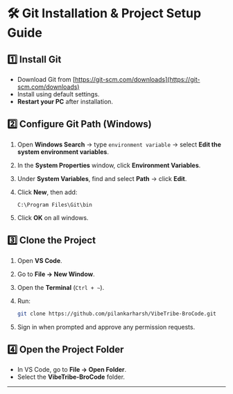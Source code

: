 # 🛠 Git Installation & Project Setup Guide

## 1️⃣ Install Git

* Download Git from [https://git-scm.com/downloads](https://git-scm.com/downloads)
* Install using default settings.
* **Restart your PC** after installation.

## 2️⃣ Configure Git Path (Windows)

1. Open **Windows Search** → type `environment variable` → select **Edit the system environment variables**.
2. In the **System Properties** window, click **Environment Variables**.
3. Under **System Variables**, find and select **Path** → click **Edit**.
4. Click **New**, then add:

   ```
   C:\Program Files\Git\bin
   ```
5. Click **OK** on all windows.

## 3️⃣ Clone the Project

1. Open **VS Code**.
2. Go to **File → New Window**.
3. Open the **Terminal** (`Ctrl + ~`).
4. Run:

   ```bash
   git clone https://github.com/pilankarharsh/VibeTribe-BroCode.git
   ```
5. Sign in when prompted and approve any permission requests.

## 4️⃣ Open the Project Folder

* In VS Code, go to **File → Open Folder**.
* Select the **VibeTribe-BroCode** folder.

---
